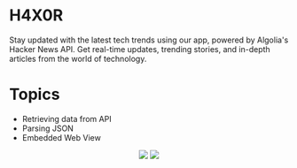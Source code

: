 # H4X0R

Stay updated with the latest tech trends using our app, powered by Algolia's Hacker News API. Get real-time updates, trending stories, and in-depth articles from the world of technology.

# Topics

- Retrieving data from API
- Parsing JSON
- Embedded Web View

<p align="center">
  <img src="https://github.com/hrsshopnil/H4X0R/assets/89196977/11bd74b3-5927-478d-b204-372a74b2e859">
  <img src="https://github.com/hrsshopnil/H4X0R/assets/89196977/e2ee4911-700e-4905-afd0-0d8a2c24250d">
</p>
